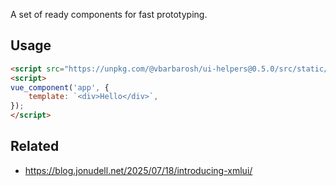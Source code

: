 A set of ready components for fast prototyping.

## Usage

```html
<script src="https://unpkg.com/@vbarbarosh/ui-helpers@0.5.0/src/static/js/bundle.js"></script>
<script>
vue_component('app', {
    template: `<div>Hello</div>`,
});
</script>
```

## Related

- https://blog.jonudell.net/2025/07/18/introducing-xmlui/
